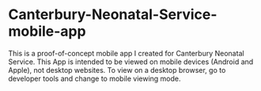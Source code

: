 # Canterbury-Neonatal-Service-mobile-app
This is a proof-of-concept mobile app I created for Canterbury Neonatal Service.
This App is intended to be viewed on mobile devices (Android and Apple), not desktop websites.
To view on a desktop browser, go to developer tools and change to mobile viewing mode.
